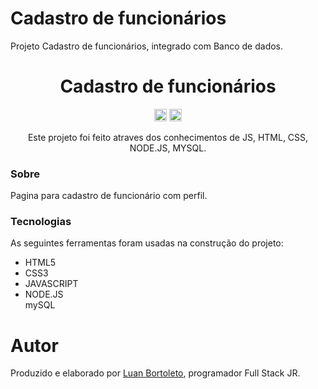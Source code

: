 # Cadastro de funcionários

Projeto Cadastro de funcionários, integrado com Banco de dados.

<h1 align="center">Cadastro de funcionários</h1>
<p  align='center'> 
 <a href= 'https://www.linkedin.com/in/luan-bortoleto-590490234/'>
 <img alt='Luan Bortoleto [Linkedin]' src='./img/iconlink.jpg' width=20px></a>
  <a href='https://www.instagram.com/luanbortoleto/'><img alt='Luan Bortoleto [Instagram]' src='./img/iconluffy.jpg' width=20px></a>
  </p>
  
  <p align="center"> Este projeto foi feito atraves dos conhecimentos de JS, HTML, CSS, NODE.JS, MYSQL.
 </p>
 
 ### Sobre
 
Pagina para cadastro de funcionário com perfil.
 
### Tecnologias

As seguintes ferramentas foram usadas na construção do projeto:

<div>
<ul>
<li>HTML5</li>
<li>CSS3</li>
<li>JAVASCRIPT</li>
<li>NODE.JS</li
<li>mySQL</li
</ul>
</div>
 
 # Autor 
 <p> Produzido e elaborado por <a href='https://www.instagram.com/luanbortoleto/'>Luan Bortoleto</a>, programador Full Stack JR.</p>
